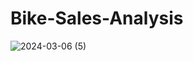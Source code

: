 # Bike-Sales-Analysis

![2024-03-06 (5)](https://github.com/SanyaGubrani/Bike-Sales-Analysis/assets/127206660/0d5b9495-5219-4fdd-ba87-67da4e37036b)
